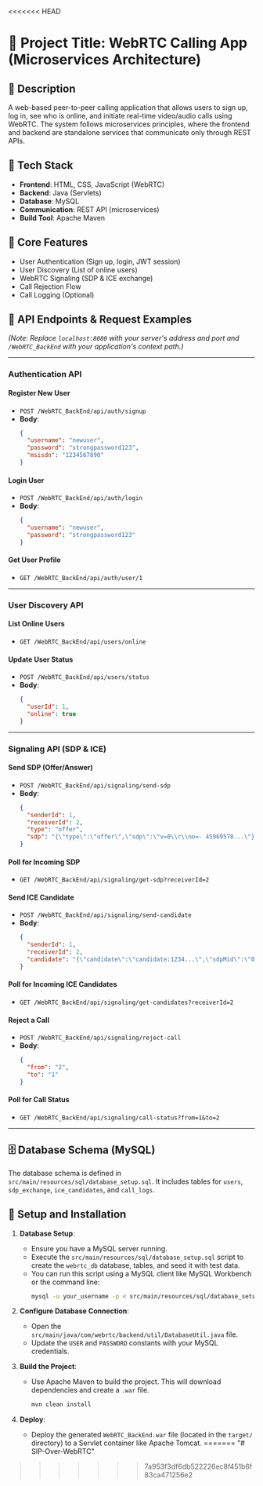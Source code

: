 <<<<<<< HEAD
# 📘 Project Title: WebRTC Calling App (Microservices Architecture)

## 🧾 Description
A web-based peer-to-peer calling application that allows users to sign up, log in, see who is online, and initiate real-time video/audio calls using WebRTC. The system follows microservices principles, where the frontend and backend are standalone services that communicate only through REST APIs.

## 🔧 Tech Stack
- **Frontend**: HTML, CSS, JavaScript (WebRTC)
- **Backend**: Java (Servlets)
- **Database**: MySQL
- **Communication**: REST API (microservices)
- **Build Tool**: Apache Maven

## 🎯 Core Features
- User Authentication (Sign up, login, JWT session)
- User Discovery (List of online users)
- WebRTC Signaling (SDP & ICE exchange)
- Call Rejection Flow
- Call Logging (Optional)

## 🔗 API Endpoints & Request Examples

*(Note: Replace `localhost:8080` with your server's address and port and `/WebRTC_BackEnd` with your application's context path.)*

---

### Authentication API

#### **Register New User**
- `POST /WebRTC_BackEnd/api/auth/signup`
- **Body**:
  ```json
  {
    "username": "newuser",
    "password": "strongpassword123",
    "msisdn": "1234567890"
  }
  ```

#### **Login User**
- `POST /WebRTC_BackEnd/api/auth/login`
- **Body**:
  ```json
  {
    "username": "newuser",
    "password": "strongpassword123"
  }
  ```

#### **Get User Profile**
- `GET /WebRTC_BackEnd/api/auth/user/1`

---

### User Discovery API

#### **List Online Users**
- `GET /WebRTC_BackEnd/api/users/online`

#### **Update User Status**
- `POST /WebRTC_BackEnd/api/users/status`
- **Body**:
  ```json
  {
    "userId": 1,
    "online": true
  }
  ```

---

### Signaling API (SDP & ICE)

#### **Send SDP (Offer/Answer)**
- `POST /WebRTC_BackEnd/api/signaling/send-sdp`
- **Body**:
  ```json
  {
    "senderId": 1,
    "receiverId": 2,
    "type": "offer",
    "sdp": "{\"type\":\"offer\",\"sdp\":\"v=0\\r\\no=- 45969578...\"}"
  }
  ```

#### **Poll for Incoming SDP**
- `GET /WebRTC_BackEnd/api/signaling/get-sdp?receiverId=2`

#### **Send ICE Candidate**
- `POST /WebRTC_BackEnd/api/signaling/send-candidate`
- **Body**:
  ```json
  {
    "senderId": 1,
    "receiverId": 2,
    "candidate": "{\"candidate\":\"candidate:1234...\",\"sdpMid\":\"0\",\"sdpMLineIndex\":0}"
  }
  ```

#### **Poll for Incoming ICE Candidates**
- `GET /WebRTC_BackEnd/api/signaling/get-candidates?receiverId=2`

#### **Reject a Call**
- `POST /WebRTC_BackEnd/api/signaling/reject-call`
- **Body**:
  ```json
  {
    "from": "2",
    "to": "1"
  }
  ```

#### **Poll for Call Status**
- `GET /WebRTC_BackEnd/api/signaling/call-status?from=1&to=2`

---

## 🗄️ Database Schema (MySQL)
The database schema is defined in `src/main/resources/sql/database_setup.sql`. It includes tables for `users`, `sdp_exchange`, `ice_candidates`, and `call_logs`.

## 🚀 Setup and Installation

1.  **Database Setup**:
    - Ensure you have a MySQL server running.
    - Execute the `src/main/resources/sql/database_setup.sql` script to create the `webrtc_db` database, tables, and seed it with test data.
    - You can run this script using a MySQL client like MySQL Workbench or the command line:
      ```bash
      mysql -u your_username -p < src/main/resources/sql/database_setup.sql
      ```

2.  **Configure Database Connection**:
    - Open the `src/main/java/com/webrtc/backend/util/DatabaseUtil.java` file.
    - Update the `USER` and `PASSWORD` constants with your MySQL credentials.

3.  **Build the Project**:
    - Use Apache Maven to build the project. This will download dependencies and create a `.war` file.
      ```bash
      mvn clean install
      ```

4.  **Deploy**:
    - Deploy the generated `WebRTC_BackEnd.war` file (located in the `target/` directory) to a Servlet container like Apache Tomcat. 
=======
"# SIP-Over-WebRTC" 
>>>>>>> 7a953f3df6db522226ec8f451b6f83ca471256e2
